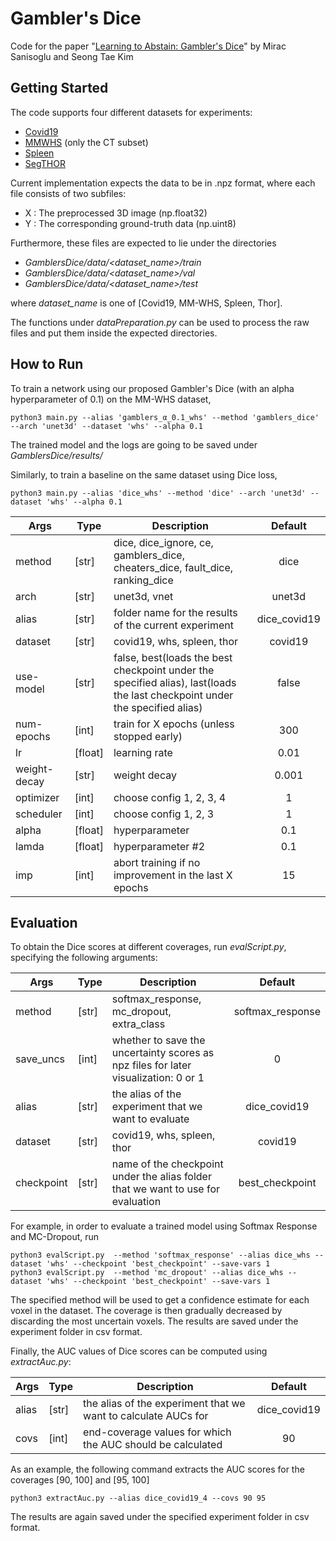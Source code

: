 # Gambler's Dice

Code for the paper "[Learning to Abstain: Gambler's Dice](https://github.com/miracsan/GamblersDice)" by Mirac Sanisoglu 
and Seong Tae Kim

## Getting Started
The code supports four different datasets for experiments:
* [Covid19](https://zenodo.org/record/3757476#.Xpz8OcgzZPY)
* [MMWHS](http://www.sdspeople.fudan.edu.cn/zhuangxiahai/0/mmwhs/) (only the CT subset)
* [Spleen](medicaldecathlon.com)
* [SegTHOR](https://competitions.codalab.org/competitions/21145)

Current implementation expects the data to be in .npz format, where each file consists of two subfiles:
* X : The preprocessed 3D image (np.float32)
* Y : The corresponding ground-truth data (np.uint8)

Furthermore, these files are expected to lie under the directories
* *GamblersDice/data/<dataset_name>/train*
* *GamblersDice/data/<dataset_name>/val*
* *GamblersDice/data/<dataset_name>/test* 

where *dataset_name* is one of [Covid19, MM-WHS, Spleen, Thor].

The functions under *dataPreparation.py* can be used to process the raw files and put them inside the expected directories.

## How to Run
To train a network using our proposed Gambler's Dice (with an alpha hyperparameter of 0.1) on the MM-WHS dataset,
```
python3 main.py --alias 'gamblers_α_0.1_whs' --method 'gamblers_dice' --arch 'unet3d' --dataset 'whs' --alpha 0.1
``` 
The trained model and the logs are going to be saved under *GamblersDice/results/<alias>*

Similarly, to train a baseline on the same dataset using Dice loss,
```
python3 main.py --alias 'dice_whs' --method 'dice' --arch 'unet3d' --dataset 'whs' --alpha 0.1
``` 

| Args 	| Type 	| Description 	| Default|
|---------|--------|----------------------------------------------------|:-----:|
| method 	| [str] 	| dice, dice_ignore, ce, gamblers_dice, cheaters_dice, fault_dice, ranking_dice | dice|
| arch 	| [str] 	| unet3d, vnet| unet3d|
| alias 	| [str] 	| folder name for the results of the current experiment| dice_covid19|
| dataset 	| [str]	| covid19, whs, spleen, thor| 	covid19|
| use-model 	| [str] 	| false, best(loads the best checkpoint under the specified alias), last(loads the last checkpoint under the specified alias)| false	|
| num-epochs	| [int] 	| train for X epochs (unless stopped early)| 300|
| lr 	| [float] 	| learning rate | 0.01  |
| weight-decay 	| [str] 	| weight decay	|  0.001 |
| optimizer 	| [int] 	| choose config 1, 2, 3, 4	|  1 |
| scheduler 	| [int] 	|  choose config 1, 2, 3 | 1	|
| alpha 	| [float] 	|  hyperparameter | 0.1	|
| lamda 	| [float] 	|  hyperparameter #2 | 0.1	|
| imp 	| [int] 	|  abort training if no improvement in the last X epochs | 15	|


## Evaluation
To obtain the Dice scores at different coverages, run *evalScript.py*, specifying the following arguments:

| Args 	| Type 	| Description 	| Default|
|---------|--------|----------------------------------------------------|:-----:|
| method 	| [str] 	| softmax_response, mc_dropout, extra_class | softmax_response|
| save_uncs 	| [int] 	| whether to save the uncertainty scores as npz files for later visualization: 0 or 1 | 0|
| alias 	| [str] 	| the alias of the experiment that we want to evaluate| dice_covid19|
| dataset 	| [str]	| covid19, whs, spleen, thor| 	covid19|
| checkpoint 	| [str] 	| name of the checkpoint under the alias folder that we want to use for evaluation	|  best_checkpoint |

For example, in order to evaluate a trained model using Softmax Response and MC-Dropout, run
```
python3 evalScript.py  --method 'softmax_response' --alias dice_whs --dataset 'whs' --checkpoint 'best_checkpoint' --save-vars 1
python3 evalScript.py  --method 'mc_dropout' --alias dice_whs --dataset 'whs' --checkpoint 'best_checkpoint' --save-vars 1
``` 

The specified method will be used to get a confidence estimate for each voxel in the dataset. The coverage is then 
gradually decreased by discarding the most uncertain voxels. The results are saved under the experiment folder in csv format.

Finally, the AUC values of Dice scores can be computed using *extractAuc.py*:

| Args 	| Type 	| Description 	| Default|
|---------|--------|----------------------------------------------------|:-----:|
| alias 	| [str] 	| the alias of the experiment that we want to calculate AUCs for| dice_covid19|
| covs 	| [int] 	| end-coverage values for which the AUC should be calculated	|  90 |

As an example, the following command extracts the AUC scores for the coverages [90, 100] and [95, 100]
```
python3 extractAuc.py --alias dice_covid19_4 --covs 90 95
``` 

The results are again saved under the specified experiment folder in csv format.


